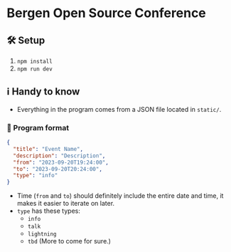 # Bergen Open Source Conference

## 🛠️ Setup

1. `npm install`
2. `npm run dev`

## ℹ️ Handy to know

- Everything in the program comes from a JSON file located in `static/`.

### 📅 Program format

```json
{
  "title": "Event Name",
  "description": "Description",
  "from": "2023-09-20T19:24:00",
  "to": "2023-09-20T20:24:00",
  "type": "info"
}
```

- Time (`from` and `to`) should definitely include the entire date and time, it makes it easier to iterate on later.
- `type` has these types:
  - `info`
  - `talk`
  - `lightning`
  - `tbd` (More to come for sure.)
